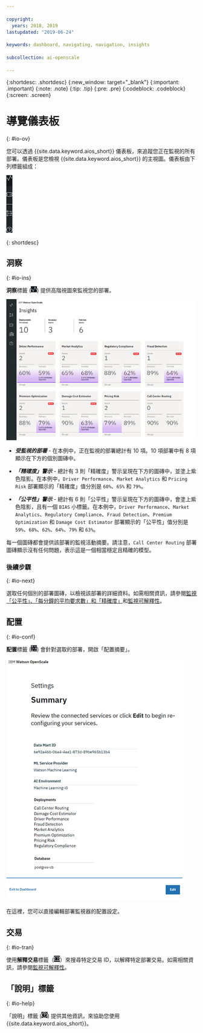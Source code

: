 ```yaml
---

copyright:
  years: 2018, 2019
lastupdated: "2019-06-24"

keywords: dashboard, navigating, navigation, insights

subcollection: ai-openscale

---
```


{:shortdesc: .shortdesc}
{:new_window: target="_blank"}
{:important: .important}
{:note: .note}
{:tip: .tip}
{:pre: .pre}
{:codeblock: .codeblock}
{:screen: .screen}

# 導覽儀表板
{: #io-ov}

您可以透過 {{site.data.keyword.aios_short}} 儀表板，來追蹤您正在監視的所有部署。儀表板是您檢視 {{site.data.keyword.aios_short}} 的主視圖。儀表板由下列標籤組成：

  ![「洞察」標籤](images/insight-tabs.png)

{: shortdesc}

## 洞察
{: #io-ins}

**洞察**標籤 (![「洞察」儀表板](images/insight-dash-tab.png)) 提供高階視圖來監視您的部署。

  ![「洞察」儀表板](images/insight-dashboard.png)

- ***受監視的部署*** - 在本例中，正在監視的部署總計有 10 項。10 項部署中有 8 項顯示在下方的個別圖磚中。

- ***「精確度」警示*** - 總計有 3 則「精確度」警示呈現在下方的圖磚中，並塗上紫色陰影。在本例中，`Driver Performance`、`Market Analytics` 和 `Pricing Risk` 部署顯示的「精確度」值分別是 `60%`、`65%` 和 `79%`。

- ***「公平性」警示*** - 總計有 6 則「公平性」警示呈現在下方的圖磚中，會塗上紫色陰影，且有一個 `BIAS` 小標籤。在本例中，`Driver Performance`、`Market Analytics`、`Regulatory Compliance`、`Fraud Detection`、`Premium Optimization` 和 `Damage Cost Estimator` 部署顯示的「公平性」值分別是 `59%`、`68%`、`62%`、`64%`、`79%` 和 `63%`。

每一個圖磚都會提供該部署的監視活動摘要。請注意，`Call Center Routing` 部署圖磚顯示沒有任何問題，表示這是一個相當穩定且精確的模型。

### 後續步驟
{: #io-next}

選取任何個別的部署圖磚，以檢視該部署的詳細資料。如需相關資訊，請參閱[監視「公平性」、「每分鐘的平均要求數」和「精確度」](/docs/services/ai-openscale?topic=ai-openscale-it-ov)和[監視可解釋性](/docs/services/ai-openscale?topic=ai-openscale-ie-ov)。

## 配置
{: #io-conf}

**配置**標籤 (![「配置」標籤](images/insight-config-tab.png)) 會針對選取的部署，開啟「配置摘要」。

  ![配置摘要](images/insight-config-summary.png)

在這裡，您可以直接編輯部署監視器的配置設定。

## 交易
{: #io-tran}

使用**解釋交易**標籤（![「解釋交易」標籤](images/insight-transact-tab.png)）來搜尋特定交易 ID，以解釋特定部署交易。如需相關資訊，請參閱[監視可解釋性](/docs/services/ai-openscale?topic=ai-openscale-ie-ov)。

## 「說明」標籤
{: #io-help}

「說明」標籤 (![「交易」標籤](images/insight-help-tab.png)) 提供其他資訊，來協助您使用 {{site.data.keyword.aios_short}}。
